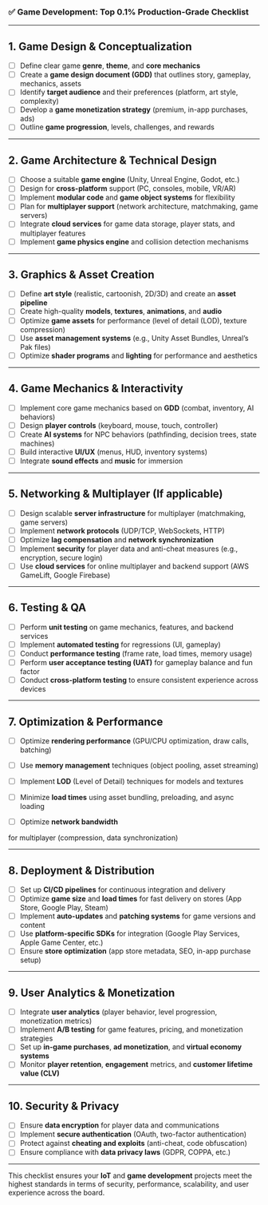 
### ✅ **Game Development: Top 0.1% Production-Grade Checklist**

---

## 1. **Game Design & Conceptualization**

* [ ] Define clear game **genre**, **theme**, and **core mechanics**
* [ ] Create a **game design document (GDD)** that outlines story, gameplay, mechanics, assets
* [ ] Identify **target audience** and their preferences (platform, art style, complexity)
* [ ] Develop a **game monetization strategy** (premium, in-app purchases, ads)
* [ ] Outline **game progression**, levels, challenges, and rewards

---

## 2. **Game Architecture & Technical Design**

* [ ] Choose a suitable **game engine** (Unity, Unreal Engine, Godot, etc.)
* [ ] Design for **cross-platform** support (PC, consoles, mobile, VR/AR)
* [ ] Implement **modular code** and **game object systems** for flexibility
* [ ] Plan for **multiplayer support** (network architecture, matchmaking, game servers)
* [ ] Integrate **cloud services** for game data storage, player stats, and multiplayer features
* [ ] Implement **game physics engine** and collision detection mechanisms

---

## 3. **Graphics & Asset Creation**

* [ ] Define **art style** (realistic, cartoonish, 2D/3D) and create an **asset pipeline**
* [ ] Create high-quality **models**, **textures**, **animations**, and **audio**
* [ ] Optimize **game assets** for performance (level of detail (LOD), texture compression)
* [ ] Use **asset management systems** (e.g., Unity Asset Bundles, Unreal’s Pak files)
* [ ] Optimize **shader programs** and **lighting** for performance and aesthetics

---

## 4. **Game Mechanics & Interactivity**

* [ ] Implement core game mechanics based on **GDD** (combat, inventory, AI behaviors)
* [ ] Design **player controls** (keyboard, mouse, touch, controller)
* [ ] Create **AI systems** for NPC behaviors (pathfinding, decision trees, state machines)
* [ ] Build interactive **UI/UX** (menus, HUD, inventory systems)
* [ ] Integrate **sound effects** and **music** for immersion

---

## 5. **Networking & Multiplayer (If applicable)**

* [ ] Design scalable **server infrastructure** for multiplayer (matchmaking, game servers)
* [ ] Implement **network protocols** (UDP/TCP, WebSockets, HTTP)
* [ ] Optimize **lag compensation** and **network synchronization**
* [ ] Implement **security** for player data and anti-cheat measures (e.g., encryption, secure login)
* [ ] Use **cloud services** for online multiplayer and backend support (AWS GameLift, Google Firebase)

---

## 6. **Testing & QA**

* [ ] Perform **unit testing** on game mechanics, features, and backend services
* [ ] Implement **automated testing** for regressions (UI, gameplay)
* [ ] Conduct **performance testing** (frame rate, load times, memory usage)
* [ ] Perform **user acceptance testing (UAT)** for gameplay balance and fun factor
* [ ] Conduct **cross-platform testing** to ensure consistent experience across devices

---

## 7. **Optimization & Performance**

* [ ] Optimize **rendering performance** (GPU/CPU optimization, draw calls, batching)
* [ ] Use **memory management** techniques (object pooling, asset streaming)
* [ ] Implement **LOD** (Level of Detail) techniques for models and textures
* [ ] Minimize **load times** using asset bundling, preloading, and async loading
* [ ] Optimize **network bandwidth**


for multiplayer (compression, data synchronization)

---

## 8. **Deployment & Distribution**

* [ ] Set up **CI/CD pipelines** for continuous integration and delivery
* [ ] Optimize **game size** and **load times** for fast delivery on stores (App Store, Google Play, Steam)
* [ ] Implement **auto-updates** and **patching systems** for game versions and content
* [ ] Use **platform-specific SDKs** for integration (Google Play Services, Apple Game Center, etc.)
* [ ] Ensure **store optimization** (app store metadata, SEO, in-app purchase setup)

---

## 9. **User Analytics & Monetization**

* [ ] Integrate **user analytics** (player behavior, level progression, monetization metrics)
* [ ] Implement **A/B testing** for game features, pricing, and monetization strategies
* [ ] Set up **in-game purchases**, **ad monetization**, and **virtual economy systems**
* [ ] Monitor **player retention**, **engagement** metrics, and **customer lifetime value (CLV)**

---

## 10. **Security & Privacy**

* [ ] Ensure **data encryption** for player data and communications
* [ ] Implement **secure authentication** (OAuth, two-factor authentication)
* [ ] Protect against **cheating and exploits** (anti-cheat, code obfuscation)
* [ ] Ensure compliance with **data privacy laws** (GDPR, COPPA, etc.)

---

This checklist ensures your **IoT** and **game development** projects meet the highest standards in terms of security, performance, scalability, and user experience across the board.

